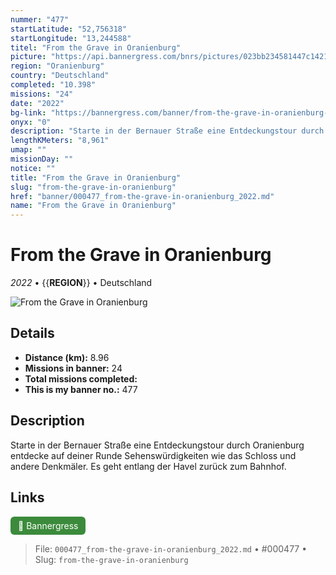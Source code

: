```yaml
---
nummer: "477"
startLatitude: "52,756318"
startLongitude: "13,244588"
titel: "From the Grave in Oranienburg"
picture: "https://api.bannergress.com/bnrs/pictures/023bb234581447c14213143dbc613c47"
region: "Oranienburg"
country: "Deutschland"
completed: "10.398"
missions: "24"
date: "2022"
bg-link: "https://bannergress.com/banner/from-the-grave-in-oranienburg-1694"
onyx: "0"
description: "Starte in der Bernauer Straße eine Entdeckungstour durch Oranienburg entdecke auf deiner Runde Sehenswürdigkeiten wie das Schloss und andere Denkmäler. Es geht entlang der Havel zurück zum Bahnhof."
lengthKMeters: "8,961"
umap: ""
missionDay: ""
notice: ""
title: "From the Grave in Oranienburg"
slug: "from-the-grave-in-oranienburg"
href: "banner/000477_from-the-grave-in-oranienburg_2022.md"
name: "From the Grave in Oranienburg"
---
```

# From the Grave in Oranienburg

*2022* • {{__REGION__}} • Deutschland

![From the Grave in Oranienburg](https://api.bannergress.com/bnrs/pictures/023bb234581447c14213143dbc613c47)



## Details
- **Distance (km):** 8.96
- **Missions in banner:** 24
- **Total missions completed:** 
- **This is my banner no.:** 477



## Description
Starte in der Bernauer Straße eine Entdeckungstour durch Oranienburg entdecke auf deiner Runde Sehenswürdigkeiten wie das Schloss und andere Denkmäler. Es geht entlang der Havel zurück zum Bahnhof.



## Links
<a href="https://bannergress.com/banner/from-the-grave-in-oranienburg-1694" target="_blank" style="display:inline-block;margin-right:8px;padding:6px 12px;background:#3c8b3c;color:#fff;text-decoration:none;border-radius:6px;">🔗 Bannergress</a>



> File: `000477_from-the-grave-in-oranienburg_2022.md` • #000477 • Slug: `from-the-grave-in-oranienburg`
